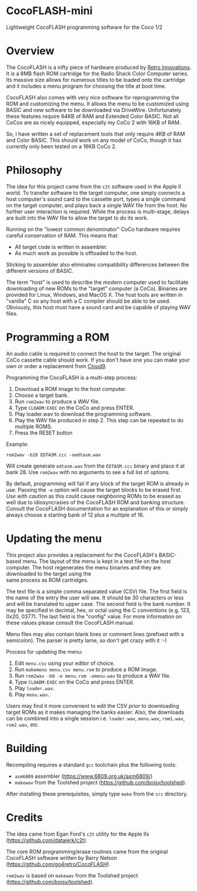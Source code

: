 # CocoFLASH-mini
Lightweight CocoFLASH programming software for the Coco 1/2

# Overview

The CocoFLASH is a nifty piece of hardware produced by [Retro
Innovations](http://www.go4retro.com/products/CocoFLASH/).  It is a 8MB flash
ROM cartridge for the Radio Shack Color Computer series.  Its massive size
allows for numerous titles to be loaded onto the cartridge and it includes a
menu program for choosing the title at boot time.

CocoFLASH also comes with very nice software for reprogramming the ROM and customizing the menu.  It
allows the menu to be customized using BASIC and new software to be downloaded via DriveWire.  Unfortunately
these features require 64KB of RAM and Extended Color BASIC.  Not all CoCos are as nicely equipped,
especially my CoCo 2 with 16KB of RAM.

So, I have written a set of replacement tools that only require 4KB of RAM and Color BASIC.  This should
work on any model of CoCo, though it has currently only been tested on a 16KB CoCo 2.

# Philosophy

The idea for this project came from the `c2t` software used in the Apple II
world.  To transfer software to the target computer, one simply connects a host
computer's sound card to the cassette port, types a single command on the
target computer, and plays back a single WAV file from the host.  No further
user interaction is required.  While the process is multi-stage, delays are
built into the WAV file to allow the target to do its work.

Running on the "lowest common denominator" CoCo hardware requires careful
conservation of RAM.  This means that:

* All target code is written in assembler.
* As much work as possible is offloaded to the host.

Sticking to assembler also eliminates compatibility differences between the
different versions of BASIC.

The term "host" is used to describe the modern computer used to facilitate
downloading of new ROMs to the "target" computer (a CoCo).  Binaries are
provided for Linux, Windows, and MacOS X.  The host tools are written in
"vanilla" C so any host with a C compiler should be able to be used.  Obviously,
this host must have a sound card and be capable of playing WAV files.

# Programming a ROM

An audio cable is required to connect the host to the target.  The original
CoCo cassette cable should work.  If you don't have one you can make your own or
order a replacement from [Cloud9](https://www.frontiernet.net/~mmarlette/Cloud-9/Hardware/Cables.html).

Programming the CocoFLASH is a multi-step process:
1. Download a ROM image to the host computer.
1. Choose a target bank.
1. Run `rom2wav` to produce a WAV file.
1. Type `CLOADM:EXEC` on the CoCo and press ENTER.
1. Play loader.wav to download the programming software.
1. Play the WAV file produced in step 2.  This step can be repeated to do
   multiple ROMS.
1. Press the RESET button

Example:
```
rom2wav -b28 EDTASM.ccc -oedtasm.wav
```

Will create generate `edtasm.wav` from the `EDTASM.ccc` binary and place it at
bank 28.  Use `rom2wav` with no arguments to see a full list of options.

By default, programming will fail if any block of the target ROM is already in use.
Passing the `-e` option will cause the target blocks to be erased first.  *Use with caution*
as this could cause neighboring ROMs to be erased as well due to idiosyncrasies of the 
CocoFLASH ROM and banking structure.  Consult the CocoFLASH documentation for an explanation
of this or simply always choose a starting bank of 12 plus a multiple of 16.

# Updating the menu

This project also provides a replacement for the CocoFLASH's BASIC-based menu.
The layout of the menu is kept in a text file on the host computer.  The host
regenerates the menu binaries and they are downloaded to the target using the  
same process as ROM cartridges.

The text file is a simple comma separated value (CSV) file.  The first field is
the name of the entry the user will see.  It should be 30 characters or less
and will be translated to upper case.  The second field is the bank number.
It may be specified in decimal, hex, or octal using the C conventions (e.g. 123,
0x20, 0377).  The last field is the "config" value.  For more information on
these values please consult the CocoFLASH manual.

Menu files may also contain blank lines or comment lines (prefixed with a
semicolon).  The parser is pretty lame, so don't get crazy with it :-)

Process for updating the menu:
1. Edit `menu.csv` using your editor of choice.
1. Run `makemenu menu.csv menu.rom` to produce a ROM image.
1. Run `rom2wav -b0 -e menu.rom -omenu.wav` to produce a WAV file.
1. Type `CLOADM:EXEC` on the CoCo and press ENTER.
1. Play `loader.wav`.
1. Play `menu.wav`.

Users may find it more convenient to edit the CSV *prior* to downloading
target ROMs as it makes managing the banks easier.  Also, the downloads
can be combined into a single session i.e. `loader.wav`, `menu.wav`, `rom1.wav`,
`rom2.wav`, etc.

# Building

Recompiling requires a standard `gcc` toolchain plus the following tools:

* `asm6809` assembler (https://www.6809.org.uk/asm6809/)
* `makewav` from the Toolshed project (https://github.com/boisy/toolshed).

After installing these prerequisites, simply type `make` from the `src` directory.

# Credits

The idea came from Egan Ford's `c2t` utility for the Apple IIs (https://github.com/datajerk/c2t).

The core ROM programming/erase routines came from the original CocoFLASH software
written by Barry Nelson (https://github.com/go4retro/CocoFLASH).

`rom2wav` is based on `makewav` from the Toolshed project (https://github.com/boisy/toolshed).
